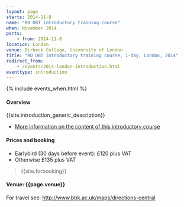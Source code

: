```yaml
---
layout: page
starts: 2014-11-8
name: "RO DBT introductory training course"
when: November 2014
parts:
    - from: 2014-11-8
location: London
venue: Birbeck College, University of London
title: "RO DBT introductory training course, 1-day, London, 2014"
redirect_from:
    - /events/2014-london-introduction.html
eventtype: introduction
---
```



{% include events_when.html %}


#### Overview

{{site.introduction_generic_description}}

- [More information on the content of this introductory course](/training/introduction.html)


#### Prices and booking

- Earlybird (30 days before event): £120 plus VAT
- Otherwise £135 plus VAT

> {{site.forbooking}}


#### Venue: {{page.venue}}

For travel see: http://www.bbk.ac.uk/maps/directions-central
